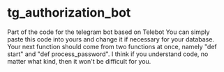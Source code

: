 # tg_authorization_bot
Part of the code for the telegram bot based on Telebot
You can simply paste this code into yours and change it if necessary for your database. Your next function should come from two functions at once, namely "def start" and "def process_password". 
I think if you understand code, no matter what kind, then it won't be difficult for you.
